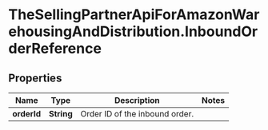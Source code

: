 # TheSellingPartnerApiForAmazonWarehousingAndDistribution.InboundOrderReference

## Properties

Name | Type | Description | Notes
------------ | ------------- | ------------- | -------------
**orderId** | **String** | Order ID of the inbound order. | 


